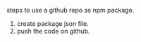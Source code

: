 steps to use a github repo as npm package.

1. create package json file.
2. push the code on github.
